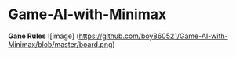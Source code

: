 # Game-AI-with-Minimax

**Gane Rules**
![image] (https://github.com/boy860521/Game-AI-with-Minimax/blob/master/board.png)

